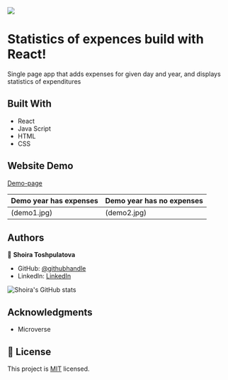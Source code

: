 ![](https://img.shields.io/badge/Microverse-blueviolet)

# Statistics of expences build with React!

Single page app that adds expenses for given day and year, and displays statistics of expenditures

## Built With

- React
- Java Script
- HTML
- CSS

## Website Demo

[Demo-page](http://Expenses_tracker.github.io/my-app)

| Demo year has expenses | Demo year has no expenses |
| ---------------------- | ------------------------- |
| (demo1.jpg)            | (demo2.jpg)               |

## Authors

👤 **Shoira Toshpulatova**

- GitHub: [@githubhandle](https://github.com/shoirata)
- LinkedIn: [LinkedIn](https://www.linkedin.com/in/shoira-tashpulatova-bab4a7122/)

![Shoira's GitHub stats](https://github-readme-stats.vercel.app/api?username=shoirata&count_private=true&theme=dark&show_icons=true)

## Acknowledgments

- Microverse

## 📝 License

This project is [MIT](./MIT) licensed.
